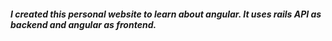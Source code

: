 ##### I created this personal website to learn about angular. It uses rails API as backend and angular as frontend.